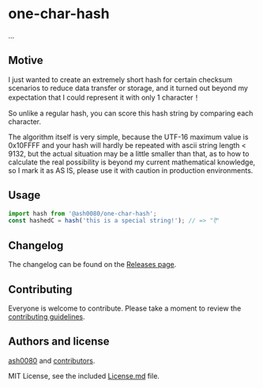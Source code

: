 # one-char-hash

...
## Motive
I just wanted to create an extremely short hash for certain checksum scenarios to reduce data transfer or storage, and it turned out beyond my expectation that I could represent it with only 1 character！

So unlike a regular hash, you can score this hash string by comparing each character.

The algorithm itself is very simple, because the UTF-16 maximum value is 0x10FFFF and your hash will hardly be repeated with ascii string length < 9132, but the actual situation may be a little smaller than that, as to how to calculate the real possibility is beyond my current mathematical knowledge, so I mark it as AS IS, please use it with caution in production environments.

## Usage
```js
import hash from '@ash0080/one-char-hash';
const hashedC = hash('this is a special string!'); // => "ऎ"
```

## Changelog

The changelog can be found on the [Releases page](https://github.com/ash0080/one-char-hash/releases).

## Contributing

Everyone is welcome to contribute. Please take a moment to review the [contributing guidelines](Contributing.md).

## Authors and license

[ash0080](Feanor) and [contributors](https://github.com/ash0080/one-char-hash/graphs/contributors).

MIT License, see the included [License.md](License.md) file.
